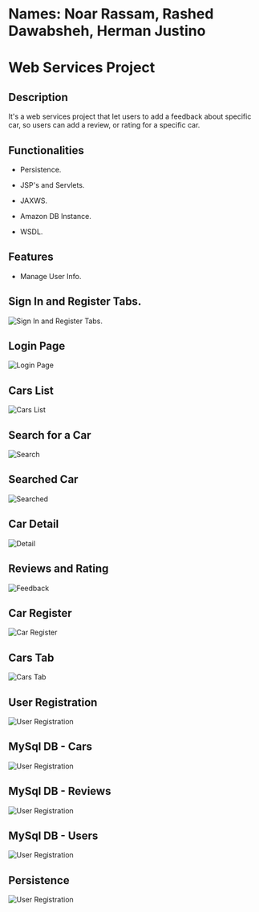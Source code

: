 # Names: Noar Rassam, Rashed Dawabsheh, Herman Justino

# Web Services Project

## Description
It's a web services project that let users to add a feedback about specific car, so users can add a review, or rating for a specific car.

## Functionalities

* Persistence.

* JSP's and Servlets.

* JAXWS.

* Amazon DB Instance.

* WSDL.

## Features
* Manage User Info.

## **Sign In and Register Tabs.**

![![Sign In and Register Tabs.]()](https://github.com/noarrassam/ThreeGuys/blob/master/Client/src/test/java/images/1.JPG)

## **Login Page**

![![Login Page]()](https://github.com/noarrassam/ThreeGuys/blob/master/Client/src/test/java/images/2.JPG)

## **Cars List**

![![Cars List]()](https://github.com/noarrassam/ThreeGuys/blob/master/Client/src/test/java/images/3.JPG)

## **Search for a Car**

![![Search]()](https://github.com/noarrassam/ThreeGuys/blob/master/Client/src/test/java/images/4.JPG)

## **Searched Car**

![![Searched]()](https://github.com/noarrassam/ThreeGuys/blob/master/Client/src/test/java/images/5.JPG)

## **Car Detail**

![![Detail]()](https://github.com/noarrassam/ThreeGuys/blob/master/Client/src/test/java/images/6.JPG)

## **Reviews and Rating**

![![Feedback]()](https://github.com/noarrassam/ThreeGuys/blob/master/Client/src/test/java/images/7.JPG)

## **Car Register**

![![Car Register]()](https://github.com/noarrassam/ThreeGuys/blob/master/Client/src/test/java/images/8.JPG)

## **Cars Tab**

![![Cars Tab]()](https://github.com/noarrassam/ThreeGuys/blob/master/Client/src/test/java/images/9.JPG)

## **User Registration**

![![User Registration]()](https://github.com/noarrassam/ThreeGuys/blob/master/Client/src/test/java/images/10.JPG)

## **MySql DB - Cars**

![![User Registration]()](https://github.com/noarrassam/ThreeGuys/blob/master/Client/src/test/java/images/11.JPG)

## **MySql DB - Reviews**

![![User Registration]()](https://github.com/noarrassam/ThreeGuys/blob/master/Client/src/test/java/images/12.JPG)

## **MySql DB - Users**

![![User Registration]()](https://github.com/noarrassam/ThreeGuys/blob/master/Client/src/test/java/images/13.JPG)

## **Persistence**

![![User Registration]()](https://github.com/noarrassam/ThreeGuys/blob/master/Client/src/test/java/images/14.JPG)